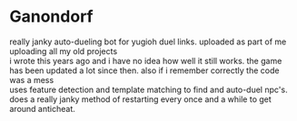 # Ganondorf
really janky auto-dueling bot for yugioh duel links. uploaded as part of me uploading all my old projects\
i wrote this years ago and i have no idea how well it still works. the game has been updated a lot since then. also if i remember correctly the code was a mess\
uses feature detection and template matching to find and auto-duel npc's. does a really janky method of restarting every once and a while to get around anticheat.
